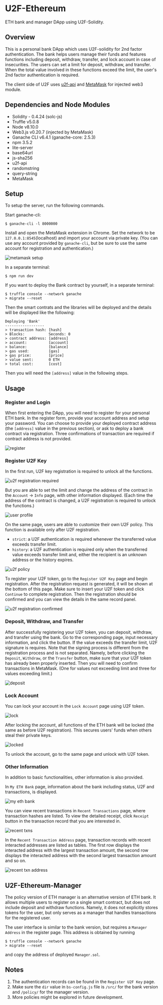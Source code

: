 # U2F-Ethereum
ETH bank and manager DApp using U2F-Solidity.

## Overview
This is a personal bank DApp which uses U2F-solidity for 2nd factor authentication. The bank helps users manage their funds and features functions including deposit, withdraw, transfer, and lock account in case of insecurities. The users can set a limit for deposit, withdraw, and transfer. When the total value involved in these functions exceed the limit, the user's 2nd factor authentication is required.

The client side of U2F uses [u2f-api](https://www.npmjs.com/package/u2f-api) and [MetaMask](https://metamask.io/) for injected web3 module.

## Dependencies and Node Modules
- Solidity - 0.4.24 (solc-js)
- Truffle v5.0.8
- Node v8.10.0
- Web3.js v0.20.7 (injected by MetaMask)
- Ganache CLI v6.4.1 (ganache-core: 2.5.3)
- npm 3.5.2
- lite-server
- base64url
- js-sha256
- u2f-api
- randomstring
- query-string
- MetaMask

## Setup
To setup the server, run the following commands.

Start ganache-cli:
```
$ ganache-cli -l 8000000
```

Install and open the MetaMask extension in Chrome. Set the network to be `127.0.0.1:8545`(localhost) and import your account via private key. (You can use any account provided by `ganache-cli`, but be sure to use the same account for registration and authentication.)

![metamask setup](https://github.com/Higgsboson-X/u2f-solidity/blob/master/images/7.png "MetaMask Setup")

In a separate terminal:
```
$ npm run dev
```

If you want to deploy the Bank contract by yourself, in a separate terminal:
```
$ truffle console --network ganache
> migrate --reset
```

Then the smart contrats and the libraries will be deployed and the details will be displayed like the following:
```
Deploying 'Bank'
------------------
> transaction hash: [hash]
> Blocks:           Seconds: 0
> contract address: [address]
> account:          [account]
> balance:          [balance]
> gas used:         [gas]
> gas price:        [price]
> value sent:       0 ETH
> total cost:       [cost]
```
Then you will need the `[address]` value in the following steps.

## Usage

### Register and Login
When first entering the DApp, you will need to register for your personal ETH bank. In the register form, provide your account address and setup your password. You can choose to provide your deployed contract address (the `[address]` value in the previous section), or ask to deploy a bank contract via registration. Three confirmations of transaction are required if contract address is not provided.

![register](https://github.com/Higgsboson-X/u2f-ethereum/blob/master/images/1.png "Register for ETH Bank")

### Register U2F Key
In the first run, U2F key registration is required to unlock all the functions. 

![u2f registration required](https://github.com/Higgsboson-X/u2f-ethereum/blob/master/images/2.png "U2F Registration Required")

But you are able to set the limit and change the address of the contract in the `Account` -> `Info` page, with other information displayed. (Each time the address of the contract is changed, a U2F registration is required to unlock the functions.)

![user profile](https://github.com/Higgsboson-X/u2f-ethereum/blob/master/images/4.png "User Profile")

On the same page, users are able to customize their own U2F policy. This function is available only after U2F registration.
- `strict`: a U2F authentication is required whenever the transferred value exceeds transfer limit.
- `history`: a U2F authentication is required only when the transferred value exceeds transfer limit and, either the recipient is an unknown address or the history expires.

![u2f policy](https://github.com/Higgsboson-X/u2f-ethereum/blob/master/images/13.png "U2F Policy")

To register your U2F token, go to the `Register U2F Key` page and begin registration. After the registration request is generated, it will be shown at the bottom of this page. Make sure to insert your U2F token and click `Continue` to complete registration. Then the registration should be confirmed and you can view the details in the same record panel.

![u2f registration confirmed](https://github.com/Higgsboson-X/u2f-ethereum/blob/master/images/3.png "U2F Registration Confirmed")

### Deposit, Withdraw, and Transfer
After successfully registering your U2F token, you can deposit, withdraw, and transfer using the bank. Go to the corresponding page, input necessary information, and click the button. If the value exceeds the transfer limit, U2F signature is requires. Note that the signing process is different from the registration process and is not separated. Namely, before clicking the `Deposit`, `Withdraw`, or the `Transfer` button, make sure that your U2F token has already been properly inserted. Then you will need to confirm transactions in MetaMask. (One for values not exceeding limit and three for values exceeding limit.)

![deposit](https://github.com/Higgsboson-X/u2f-ethereum/blob/master/images/5.png "Deposit")

### Lock Account
You can lock your account in the `Lock Account` page using U2F token. 

![lock](https://github.com/Higgsboson-X/u2f-ethereum/blob/master/images/9.png "Lock")

After locking the account, all functions of the ETH bank will be locked (the same as before U2F registration). This secures users' funds when others steal their private keys.

![locked](https://github.com/Higgsboson-X/u2f-ethereum/blob/master/images/10.png "Locked")

To unlock the account, go to the same page and unlock with U2F token.

### Other Information
In addition to basic functionalities, other information is also provided.

In `My ETH Bank` page, information about the bank including status, U2F and transactions, is displayed. 

![my eth bank](https://github.com/Higgsboson-X/u2f-ethereum/blob/master/images/7.png "My ETH Bank")

You can view recent transactions in `Recent Transactions` page, where transaction hashes are listed. To view the detailed receipt, click `Receipt` button in the transaction record that you are interested in.

![recent txns](https://github.com/Higgsboson-X/u2f-ethereum/blob/master/images/11.png "Recent Txns")

In the `Recent Transaction Address` page, transaction records with recent interacted addresses are listed as tables. The first row displays the interacted address with the largest transaction amount, the second row displays the interacted address with the second largest transaction amount and so on.

![recent txn address](https://github.com/Higgsboson-X/u2f-ethereum/blob/master/images/12.png "Recent Txn Address")

## U2F-Ethereum-Manager
The policy version of ETH manager is an alternative version of ETH bank. It allows multiple users to register on a single smart contract, but does not include deposit and withdraw functions. Namely, it does not explicitly stores tokens for the user, but only serves as a manager that handles transactions for the registered user.

The user interface is similar to the bank version, but requires a `Manager Address` in the register page. This address is obtained by running
```
$ truffle console --network ganache
> migrate --reset
```
and copy the address of deployed `Manager.sol`.

## Notes
1. The authentication records can be found in the `Register U2F Key` page.
2. Make sure the `dir` value in `bs-config.js` file is `/src/` for the bank version and `/policy/` for the manager version.
3. More policies might be explored in future development.
